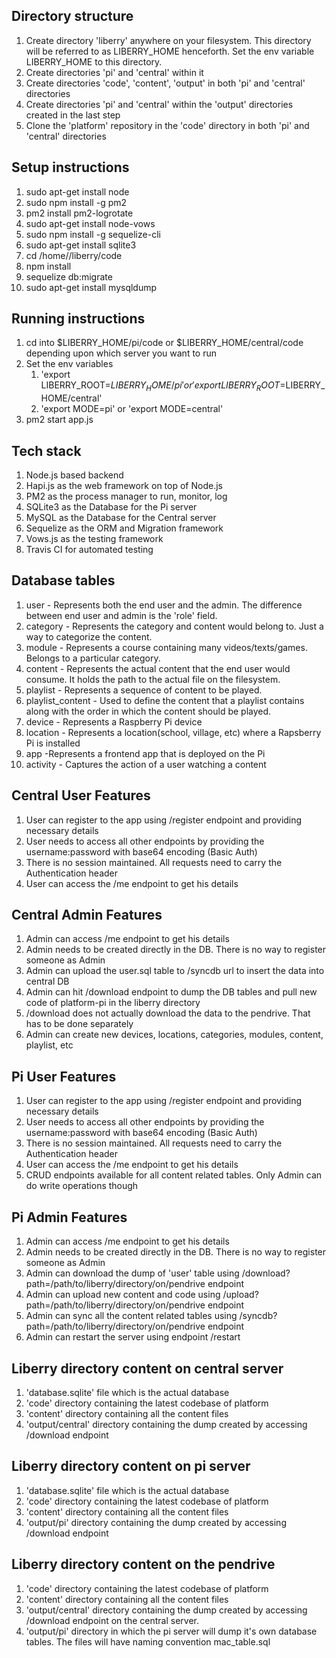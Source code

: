 ## Directory structure
1. Create directory 'liberry' anywhere on your filesystem. This directory will be referred to as LIBERRY_HOME henceforth. Set the env variable LIBERRY_HOME to this directory.
2. Create directories 'pi' and 'central' within it
3. Create directories 'code', 'content', 'output' in both 'pi' and 'central' directories
4. Create directories 'pi' and 'central' within the 'output' directories created in the last step
5. Clone the 'platform' repository in the 'code' directory in both 'pi' and 'central' directories

## Setup instructions
1. sudo apt-get install node
2. sudo npm install -g pm2
3. pm2 install pm2-logrotate
4. sudo apt-get install node-vows
5. sudo npm install -g sequelize-cli
6. sudo apt-get install sqlite3
7. cd /home/<username>/liberry/code
8. npm install
9. sequelize db:migrate
10. sudo apt-get install mysqldump

## Running instructions
1. cd into $LIBERRY_HOME/pi/code or $LIBERRY_HOME/central/code depending upon which server you want to run
2. Set the env variables
    1. 'export LIBERRY_ROOT=$LIBERRY_HOME/pi' or 'export LIBERRY_ROOT=$LIBERRY_HOME/central'
    2. 'export MODE=pi' or 'export MODE=central'
3. pm2 start app.js

## Tech stack
1. Node.js based backend
2. Hapi.js as the web framework on top of Node.js
3. PM2 as the process manager to run, monitor, log
4. SQLite3 as the Database for the Pi server
5. MySQL as the Database for the Central server
6. Sequelize as the ORM and Migration framework
7. Vows.js as the testing framework
8. Travis CI for automated testing

## Database tables
1. user - Represents both the end user and the admin. The difference between end user and admin is the 'role' field.
2. category - Represents the category and content would belong to. Just a way to categorize the content.
3. module - Represents a course containing many videos/texts/games. Belongs to a particular category.
4. content - Represents the actual content that the end user would consume. It holds the path to the actual file on the filesystem.
5. playlist - Represents a sequence of content to be played.
6. playlist_content - Used to define the content that a playlist contains along with the order in which the content should be played.
7. device - Represents a Raspberry Pi device
8. location - Represents a location(school, village, etc) where a Rapsberry Pi is installed
9. app -Represents a frontend app that is deployed on the Pi
10. activity - Captures the action of a user watching a content

## Central User Features
1. User can register to the app using /register endpoint and providing necessary details
2. User needs to access all other endpoints by providing the username:password with base64 encoding (Basic Auth)
3. There is no session maintained. All requests need to carry the Authentication header
4. User can access the /me endpoint to get his details

## Central Admin Features
1. Admin can access /me endpoint to get his details
2. Admin needs to be created directly in the DB. There is no way to register someone as Admin
3. Admin can upload the user.sql table to /syncdb url to insert the data into central DB
4. Admin can hit /download endpoint to dump the DB tables and pull new code of platform-pi in the liberry directory
5. /download does not actually download the data to the pendrive. That has to be done separately
6. Admin can create new devices, locations, categories, modules, content, playlist, etc

## Pi User Features
1. User can register to the app using /register endpoint and providing necessary details
2. User needs to access all other endpoints by providing the username:password with base64 encoding (Basic Auth)
3. There is no session maintained. All requests need to carry the Authentication header
4. User can access the /me endpoint to get his details
5. CRUD endpoints available for all content related tables. Only Admin can do write operations though

## Pi Admin Features
1. Admin can access /me endpoint to get his details
2. Admin needs to be created directly in the DB. There is no way to register someone as Admin
3. Admin can download the dump of 'user' table using /download?path=/path/to/liberry/directory/on/pendrive endpoint
4. Admin can upload new content and code using /upload?path=/path/to/liberry/directory/on/pendrive endpoint
5. Admin can sync all the content related tables using /syncdb?path=/path/to/liberry/directory/on/pendrive endpoint
6. Admin can restart the server using endpoint /restart

## Liberry directory content on central server
1. 'database.sqlite' file which is the actual database
2. 'code' directory containing the latest codebase of platform
3. 'content' directory containing all the content files
4. 'output/central' directory containing the dump created by accessing /download endpoint

## Liberry directory content on pi server
1. 'database.sqlite' file which is the actual database
2. 'code' directory containing the latest codebase of platform
3. 'content' directory containing all the content files
4. 'output/pi' directory containing the dump created by accessing /download endpoint

## Liberry directory content on the pendrive
1. 'code' directory containing the latest codebase of platform
2. 'content' directory containing all the content files
3. 'output/central' directory containing the dump created by accessing /download endpoint on the central server.
4. 'output/pi' directory in which the pi server will dump it's own database tables. The files will have naming convention mac_table.sql
